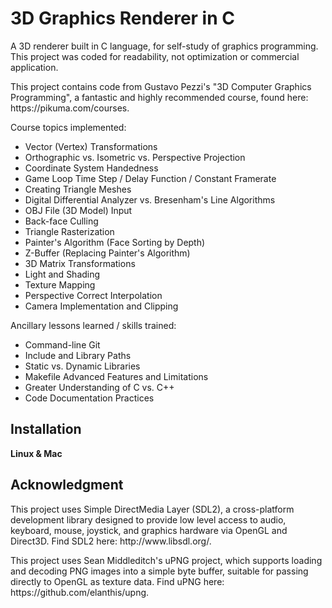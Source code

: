 # 3D Graphics Renderer in C

<p>A 3D renderer built in C language, for self-study of graphics programming.<br>
This project was coded for readability, not optimization or commercial application.</p>

<p>This project contains code from Gustavo Pezzi's "3D Computer Graphics 
Programming", a fantastic and highly recommended course, found here: 
https://pikuma.com/courses.</p>

Course topics implemented:<br>
<ul>
    <li>Vector (Vertex) Transformations</li>
    <li>Orthographic vs. Isometric vs. Perspective Projection</li>
    <li>Coordinate System Handedness</li>
    <li>Game Loop Time Step / Delay Function / Constant Framerate</li>
    <li>Creating Triangle Meshes</li>
    <li>Digital Differential Analyzer vs. Bresenham's Line Algorithms</li>
    <li>OBJ File (3D Model) Input</li>
    <li>Back-face Culling</li>
    <li>Triangle Rasterization</li>
    <li>Painter's Algorithm (Face Sorting by Depth)</li>
    <li>Z-Buffer (Replacing Painter's Algorithm)</li>
    <li>3D Matrix Transformations</li>
    <li>Light and Shading</li>
    <li>Texture Mapping</li>
    <li>Perspective Correct Interpolation</li>
    <li>Camera Implementation and Clipping</li>
</ul>

Ancillary lessons learned / skills trained:<br>
<ul>
    <li>Command-line Git</li>
    <li>Include and Library Paths</li>
    <li>Static vs. Dynamic Libraries</li>
    <li>Makefile Advanced Features and Limitations</li>
    <li>Greater Understanding of C vs. C++</li>
    <li>Code Documentation Practices</li>
</ul>
</p>

## Installation

**Linux & Mac**

## Acknowledgment

<p>This project uses Simple DirectMedia Layer (SDL2), a cross-platform development library designed to provide low level access to audio, keyboard, mouse, joystick, and graphics hardware via OpenGL and Direct3D. Find SDL2 here: http://www.libsdl.org/.<br>

<p>This project uses Sean Middleditch's uPNG project, which supports loading and decoding PNG images into a simple byte buffer, suitable for passing directly to OpenGL as texture data. Find uPNG here: 
https://github.com/elanthis/upng.</p>